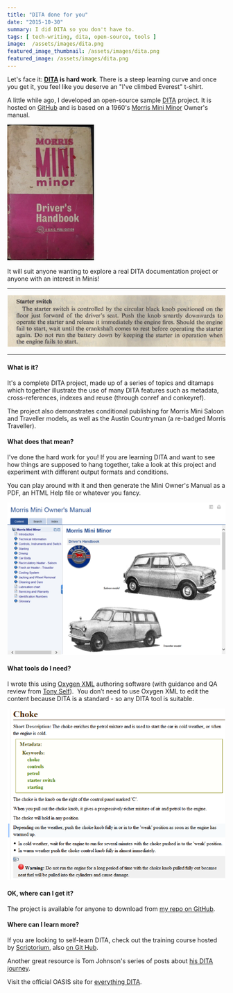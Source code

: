 ```yaml
---
title: "DITA done for you"
date: "2015-10-30"
summary: I did DITA so you don't have to.
tags: [ tech-writing, dita, open-source, tools ] 
image:  /assets/images/dita.png
featured_image_thumbnail: /assets/images/dita.png
featured_image: /assets/images/dita.png
---
```


Let's face it: **[DITA](https://en.wikipedia.org/wiki/Darwin_Information_Typing_Architecture) is hard work**. There is a steep learning curve and once you get it, you feel like you deserve an "I've climbed Everest" t-shirt. 

A little while ago, I developed an open-source sample [DITA](https://en.wikipedia.org/wiki/Darwin_Information_Typing_Architecture) project. It is hosted on [GitHub](https://github.com/flicstar/DITA-Mini-Manual) and is based on a 1960's [Morris Mini Minor](https://en.wikipedia.org/wiki/Mini) Owner's manual.

[<img src="/assets/images/drivermanual.jpg" width="200"/>](/assets/images/drivermanual.jpg)

It will suit anyone wanting to explore a real DITA documentation project or anyone with an interest in Minis!

* * *

![ManualSnippet](/assets/images/manualsnippet.png)

* * *

#### What is it?

It's a complete DITA project, made up of a series of topics and ditamaps which together illustrate the use of many DITA features such as metadata, cross-references, indexes and reuse (through conref and conkeyref).

The project also demonstrates conditional publishing for Morris Mini Saloon and Traveller models, as well as the Austin Countryman (a re-badged Morris Traveller).

#### What does that mean?

I've done the hard work for you! If you are learning DITA and want to see how things are supposed to hang together, take a look at this project and experiment with different output formats and conditions.

You can play around with it and then generate the Mini Owner's Manual as a PDF, an HTML Help file or whatever you fancy.

![HelpOutput](/assets/images/helpoutput.png?w=634)

#### What tools do I need?

I wrote this using [Oxygen XML](https://www.oxygenxml.com/) authoring software (with guidance and QA review from [Tony Self](https://twitter.com/hyperwrite)).  You don’t need to use Oxygen XML to edit the content because DITA is a standard - so any DITA tool is suitable.

![DITA_topic](/assets/images/dita_topic.png?w=634)

#### OK, where can I get it?

The project is available for anyone to download from [my repo on GitHub](https://github.com/flicstar/DITA-Mini-Manual).

#### Where can I learn more?

If you are looking to self-learn DITA, check out the training course hosted by [Scriptorium](http://www.scriptorium.com/2015/05/dita-training-call-for-participation), also [on Git Hub](https://github.com/okeefescriptorium/ditatraining).

Another great resource is Tom Johnson's series of posts about [his DITA journey](http://idratherbewriting.com/2014/04/16/my-dita-journey-begins/).

Visit the official OASIS site for [everything DITA](https://www.oasis-open.org/committees/tc_home.php?wg_abbrev=dita).
